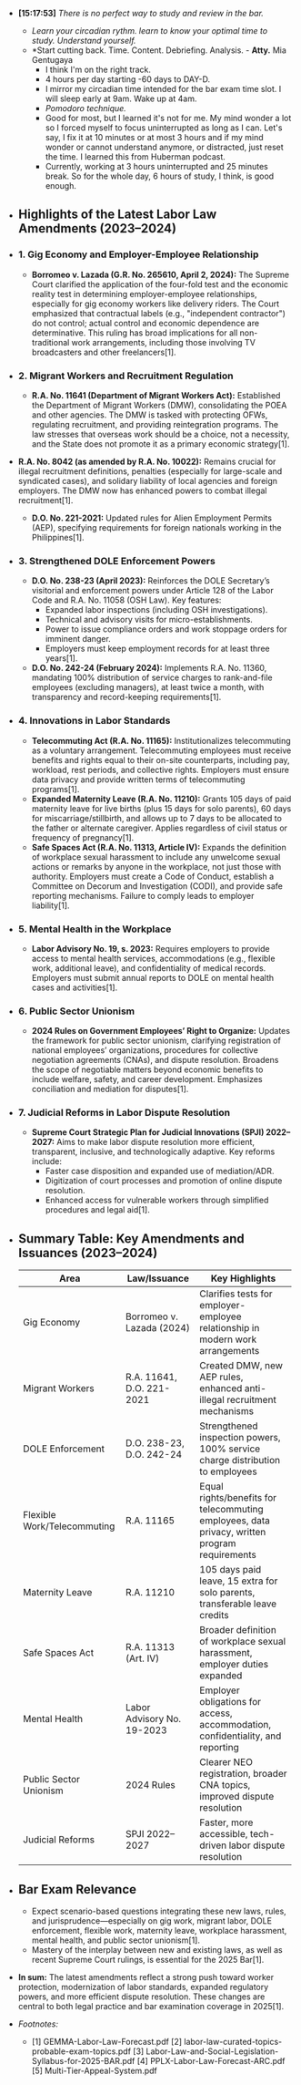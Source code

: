 - **[15:17:53]**  *There is no perfect way to study and review in the bar.*
	- *Learn your circadian rythm. learn to know your optimal time to study. Understand yourself.*
	- *Start cutting back. Time. Content. Debriefing. Analysis. - **Atty.** Mia Gentugaya
		- I think I'm on the right track.
		- 4 hours per day starting -60 days to DAY-D.
		- I mirror my circadian time intended for the bar exam time slot. I will sleep early at 9am. Wake up at 4am.
		- *Pomodoro technique.*
		- Good for most, but I learned it's not for me. My mind wonder a lot so I forced myself to focus uninterrupted as long as I can. Let's say, I fix it at 10 minutes or at most 3 hours and if my mind wonder or cannot understand anymore, or distracted, just reset the time. I learned this from Huberman podcast.
		- Currently, working at 3 hours uninterrupted and 25 minutes break. So for the whole day, 6 hours of study, I think, is good enough.
- ## Highlights of the Latest Labor Law Amendments (2023–2024)
- ### **1. Gig Economy and Employer-Employee Relationship**
	- **Borromeo v. Lazada (G.R. No. 265610, April 2, 2024):** The Supreme Court clarified the application of the four-fold test and the economic reality test in determining employer-employee relationships, especially for gig economy workers like delivery riders. The Court emphasized that contractual labels (e.g., "independent contractor") do not control; actual control and economic dependence are determinative. This ruling has broad implications for all non-traditional work arrangements, including those involving TV broadcasters and other freelancers[1].
- ### **2. Migrant Workers and Recruitment Regulation**
	- **R.A. No. 11641 (Department of Migrant Workers Act):** Established the Department of Migrant Workers (DMW), consolidating the POEA and other agencies. The DMW is tasked with protecting OFWs, regulating recruitment, and providing reintegration programs. The law stresses that overseas work should be a choice, not a necessity, and the State does not promote it as a primary economic strategy[1].
- **R.A. No. 8042 (as amended by R.A. No. 10022):** Remains crucial for illegal recruitment definitions, penalties (especially for large-scale and syndicated cases), and solidary liability of local agencies and foreign employers. The DMW now has enhanced powers to combat illegal recruitment[1].
	- **D.O. No. 221-2021:** Updated rules for Alien Employment Permits (AEP), specifying requirements for foreign nationals working in the Philippines[1].
- ### **3. Strengthened DOLE Enforcement Powers**
	- **D.O. No. 238-23 (April 2023):** Reinforces the DOLE Secretary’s visitorial and enforcement powers under Article 128 of the Labor Code and R.A. No. 11058 (OSH Law). Key features:
		- Expanded labor inspections (including OSH investigations).
		- Technical and advisory visits for micro-establishments.
		- Power to issue compliance orders and work stoppage orders for imminent danger.
		- Employers must keep employment records for at least three years[1].
	- **D.O. No. 242-24 (February 2024):** Implements R.A. No. 11360, mandating 100% distribution of service charges to rank-and-file employees (excluding managers), at least twice a month, with transparency and record-keeping requirements[1].
- ### **4. Innovations in Labor Standards**
	- **Telecommuting Act (R.A. No. 11165):** Institutionalizes telecommuting as a voluntary arrangement. Telecommuting employees must receive benefits and rights equal to their on-site counterparts, including pay, workload, rest periods, and collective rights. Employers must ensure data privacy and provide written terms of telecommuting programs[1].
	- **Expanded Maternity Leave (R.A. No. 11210):** Grants 105 days of paid maternity leave for live births (plus 15 days for solo parents), 60 days for miscarriage/stillbirth, and allows up to 7 days to be allocated to the father or alternate caregiver. Applies regardless of civil status or frequency of pregnancy[1].
	- **Safe Spaces Act (R.A. No. 11313, Article IV):** Expands the definition of workplace sexual harassment to include any unwelcome sexual actions or remarks by anyone in the workplace, not just those with authority. Employers must create a Code of Conduct, establish a Committee on Decorum and Investigation (CODI), and provide safe reporting mechanisms. Failure to comply leads to employer liability[1].
- ### **5. Mental Health in the Workplace**
	- **Labor Advisory No. 19, s. 2023:** Requires employers to provide access to mental health services, accommodations (e.g., flexible work, additional leave), and confidentiality of medical records. Employers must submit annual reports to DOLE on mental health cases and activities[1].
- ### **6. Public Sector Unionism**
	- **2024 Rules on Government Employees’ Right to Organize:** Updates the framework for public sector unionism, clarifying registration of national employees’ organizations, procedures for collective negotiation agreements (CNAs), and dispute resolution. Broadens the scope of negotiable matters beyond economic benefits to include welfare, safety, and career development. Emphasizes conciliation and mediation for disputes[1].
- ### **7. Judicial Reforms in Labor Dispute Resolution**
	- **Supreme Court Strategic Plan for Judicial Innovations (SPJI) 2022–2027:** Aims to make labor dispute resolution more efficient, transparent, inclusive, and technologically adaptive. Key reforms include:
		- Faster case disposition and expanded use of mediation/ADR.
		- Digitization of court processes and promotion of online dispute resolution.
		- Enhanced access for vulnerable workers through simplified procedures and legal aid[1].
- ## **Summary Table: Key Amendments and Issuances (2023–2024)**
  
  | Area                        | Law/Issuance                | Key Highlights                                                                                 |
  |-----------------------------|-----------------------------|------------------------------------------------------------------------------------------------|
  | Gig Economy                 | Borromeo v. Lazada (2024)   | Clarifies tests for employer-employee relationship in modern work arrangements                  |
  | Migrant Workers             | R.A. 11641, D.O. 221-2021   | Created DMW, new AEP rules, enhanced anti-illegal recruitment mechanisms                       |
  | DOLE Enforcement            | D.O. 238-23, D.O. 242-24    | Strengthened inspection powers, 100% service charge distribution to employees                  |
  | Flexible Work/Telecommuting | R.A. 11165                  | Equal rights/benefits for telecommuting employees, data privacy, written program requirements  |
  | Maternity Leave             | R.A. 11210                  | 105 days paid leave, 15 extra for solo parents, transferable leave credits                     |
  | Safe Spaces Act             | R.A. 11313 (Art. IV)        | Broader definition of workplace sexual harassment, employer duties expanded                    |
  | Mental Health               | Labor Advisory No. 19-2023  | Employer obligations for access, accommodation, confidentiality, and reporting                 |
  | Public Sector Unionism      | 2024 Rules                  | Clearer NEO registration, broader CNA topics, improved dispute resolution                      |
  | Judicial Reforms            | SPJI 2022–2027              | Faster, more accessible, tech-driven labor dispute resolution                                  |
- ## **Bar Exam Relevance**
	- Expect scenario-based questions integrating these new laws, rules, and jurisprudence—especially on gig work, migrant labor, DOLE enforcement, flexible work, maternity leave, workplace harassment, mental health, and public sector unionism[1].
	- Mastery of the interplay between new and existing laws, as well as recent Supreme Court rulings, is essential for the 2025 Bar[1].
- **In sum:** The latest amendments reflect a strong push toward worker protection, modernization of labor standards, expanded regulatory powers, and more efficient dispute resolution. These changes are central to both legal practice and bar examination coverage in 2025[1].
- *Footnotes:*
	- [1] GEMMA-Labor-Law-Forecast.pdf
	  [2] labor-law-curated-topics-probable-exam-topics.pdf
	  [3] Labor-Law-and-Social-Legislation-Syllabus-for-2025-BAR.pdf
	  [4] PPLX-Labor-Law-Forecast-ARC.pdf
	  [5] Multi-Tier-Appeal-System.pdf